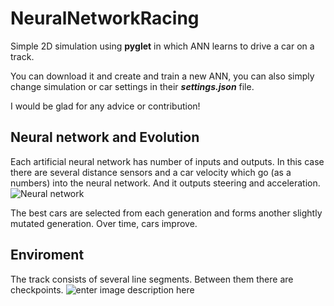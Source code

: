 # NeuralNetworkRacing
Simple 2D simulation using **pyglet** in which ANN learns to drive a car on a track.

You can download it and create and train a new ANN, you can also simply change simulation or car settings in their ***settings.json*** file.

I would be glad for any advice or contribution!
## Neural network and Evolution
Each artificial neural network has number of inputs and outputs. In this case there are several distance sensors and a car velocity which go (as a numbers) into the neural network. And it outputs steering and acceleration.
![Neural network](http://www.brez.cz/img/nnracing_example2.png)

The best cars are selected from each generation
and forms another slightly mutated generation.  Over time, cars improve.

## Enviroment
The track consists of several line segments. Between them there are checkpoints.
![enter image description here](http://www.brez.cz/img/nnracing_example1.png)
